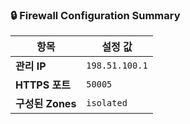 ### 🔒 Firewall Configuration Summary

| 항목               | 설정 값               |
|--------------------|------------------------|
| **관리 IP**         | `198.51.100.1`         |
| **HTTPS 포트**      | `50005`                |
| **구성된 Zones**    | `isolated`             |

